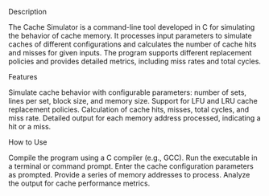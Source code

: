 Description

The Cache Simulator is a command-line tool developed in C for simulating the behavior of cache memory. It processes input parameters to simulate caches of different configurations and calculates the number of cache hits and misses for given inputs. The program supports different replacement policies and provides detailed metrics, including miss rates and total cycles.

Features

Simulate cache behavior with configurable parameters: number of sets, lines per set, block size, and memory size.
Support for LFU and LRU cache replacement policies.
Calculation of cache hits, misses, total cycles, and miss rate.
Detailed output for each memory address processed, indicating a hit or a miss.

How to Use

Compile the program using a C compiler (e.g., GCC).
Run the executable in a terminal or command prompt.
Enter the cache configuration parameters as prompted.
Provide a series of memory addresses to process.
Analyze the output for cache performance metrics.
